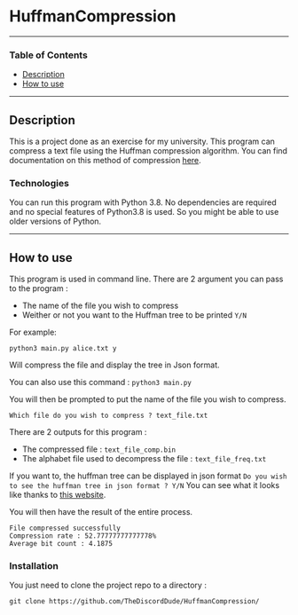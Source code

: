 # HuffmanCompression

--- 

### Table of Contents 

- [Description](#description)
- [How to use](#how-to-use)

---
## Description 

This is a project done as an exercise for my university. This program can compress a text file using the Huffman compression algorithm. 
You can find documentation on this method of compression [here](https://www.ic.tu-berlin.de/fileadmin/fg121/Source-Coding_WS12/selected-readings/10_04051119.pdf).

### Technologies

You can run this program with Python 3.8.
No dependencies are required and no special features of Python3.8 is used.
So you might be able to use older versions of Python. 

---
## How to use

This program is used in  command line.
There are 2 argument you can pass to the program : 
- The name of the file you wish to compress
- Weither or not you want to the Huffman tree to be printed `Y/N`

For example: 
```
python3 main.py alice.txt y
```
Will compress the file and display the tree in Json format.

You can also use this command : 
`python3 main.py`

You will then be prompted to put the name of the file you wish to compress.
```
Which file do you wish to compress ? text_file.txt
```
There are 2 outputs for this program : 
- The compressed file : `text_file_comp.bin`
- The alphabet file used to decompress the file : `text_file_freq.txt` 

If you want to, the huffman tree can be displayed in json format
`Do you wish to see the huffman tree in json format ? Y/N`
You can see what it looks like thanks to [this website](https://jsonvisio.com/editor).

You will then have the result of the entire process.
```
File compressed successfully
Compression rate : 52.77777777777778%
Average bit count : 4.1875
```

### Installation

You just need to clone the project repo to a directory : 

`git clone https://github.com/TheDiscordDude/HuffmanCompression/`
